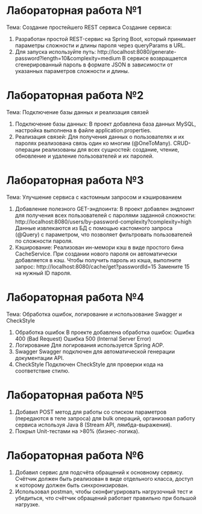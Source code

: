 # Лабораторная работа №1
Тема: Создание простейшего REST сервиса
Создание сервиса: 
1. Разработан простой REST-сервис на Spring Boot, который принимает параметры сложности и длины пароля через queryParams в URL. 
2. Для запуска используйте путь:
http://localhost:8080/generate-password?length=10&complexity=medium
В сервисе возвращается сгенерированный пароль в формате JSON в зависимости от указанных параметров сложности и длины.

# Лабораторная работа №2
Тема: Подключение базы данных и реализация связей
1. Подключение базы данных: В проект добавлена база данных MySQL, настройка выполнена в файле application.properties.
2. Реализация связей: Для получения данных о пользователях и их паролях реализована связь один ко многим (@OneToMany).
CRUD-операции реализованы для всех сущностей: создание, чтение, обновление и удаление пользователей и их паролей.

# Лабораторная работа №3
Тема: Улучшение сервиса с кастомным запросом и кэшированием
1. Добавление полезного GET-эндпоинта: В проект добавлен эндпоинт для получения всех пользователей с паролями заданной сложности:
http://localhost:8080/users/by-password-complexity?complexity=high
Данные извлекаются из БД с помощью кастомного запроса (@Query) с параметром, что позволяет фильтровать пользователей по сложности пароля.
3. Кэширование: Реализован ин-мемори кэш в виде простого бинa CacheService. При создании нового пароля он автоматически добавляется в кэш. Чтобы получить пароль из кэша, выполните запрос:
http://localhost:8080/cache/get?passwordId=15
Замените 15 на нужный ID пароля.

# Лабораторная работа №4
Тема: Обработка ошибок, логирование и использование Swagger и CheckStyle
1. Обработка ошибок
В проекте добавлена обработка ошибок:
Ошибка 400 (Bad Request)
Ошибка 500 (Internal Server Error) 
2. Логирование
Для логирования используется Spring AOP. 
3. Swagger
Swagger подключен для автоматической генерации документации API.
4. CheckStyle
Подключен CheckStyle для проверки кода на соответствие стилю. 

# Лабораторная работа №5
1. Добавил POST метод для работы со списком параметров (передаются в теле запроса) для bulk операций, организовал работу сервиса используя Java 8 (Stream API, лямбда-выражения).
2. Покрыл Unit-тестами на >80% (бизнес-логика).

# Лабораторная работа №6
1. Добавил сервис для подсчёта обращений к основному сервису. Счётчик должен быть реализован в виде отдельного класса, доступ к которому должен быть синхронизирован.
2. Использовал postman, чтобы сконфигурировать нагрузочный тест и убедиться, что счётчик обращений работает правильно при большой нагрузке.



